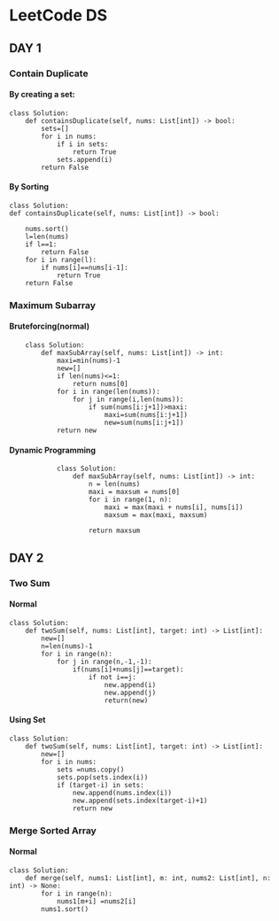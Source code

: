 # LeetCode DS

## DAY 1

### Contain Duplicate

#### By creating a set:

    class Solution:
        def containsDuplicate(self, nums: List[int]) -> bool:
            sets=[]
            for i in nums:
                if i in sets:
                    return True
                sets.append(i)
            return False
            
#### By Sorting
    
    class Solution:
    def containsDuplicate(self, nums: List[int]) -> bool:
        
        nums.sort()
        l=len(nums)
        if l==1:
            return False
        for i in range(l):
            if nums[i]==nums[i-1]:
                return True
        return False
        
### Maximum Subarray

#### Bruteforcing(normal)

        class Solution:
            def maxSubArray(self, nums: List[int]) -> int:
                maxi=min(nums)-1
                new=[]
                if len(nums)<=1:
                    return nums[0]
                for i in range(len(nums)):
                    for j in range(i,len(nums)):
                        if sum(nums[i:j+1])>maxi:
                            maxi=sum(nums[i:j+1])
                            new=sum(nums[i:j+1])
                return new
        
#### Dynamic Programming
                
                class Solution:
                    def maxSubArray(self, nums: List[int]) -> int:
                        n = len(nums)
                        maxi = maxsum = nums[0]
                        for i in range(1, n):
                            maxi = max(maxi + nums[i], nums[i])
                            maxsum = max(maxi, maxsum)

                        return maxsum
## DAY 2

### Two Sum

#### Normal 

    class Solution:
        def twoSum(self, nums: List[int], target: int) -> List[int]:
            new=[]
            n=len(nums)-1
            for i in range(n):
                for j in range(n,-1,-1):
                    if(nums[i]+nums[j]==target):
                        if not i==j:
                            new.append(i)
                            new.append(j)
                            return(new)

#### Using Set

    class Solution:
        def twoSum(self, nums: List[int], target: int) -> List[int]:
            new=[]
            for i in nums:
                sets =nums.copy()
                sets.pop(sets.index(i))
                if (target-i) in sets:
                    new.append(nums.index(i))
                    new.append(sets.index(target-i)+1)
                    return new

### Merge Sorted Array

#### Normal

    class Solution:
        def merge(self, nums1: List[int], m: int, nums2: List[int], n: int) -> None:
            for i in range(n):
                nums1[m+i] =nums2[i]
            nums1.sort()

        
